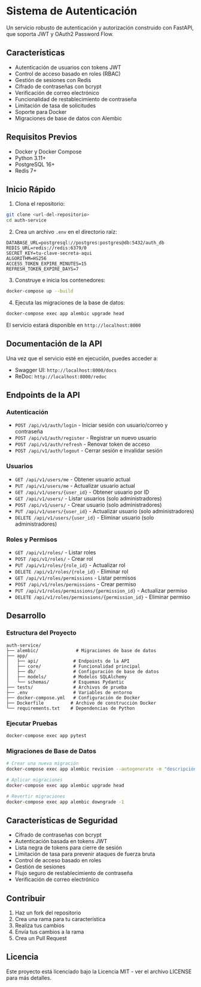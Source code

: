 # Sistema de Autenticación

Un servicio robusto de autenticación y autorización construido con FastAPI, que soporta JWT y OAuth2 Password Flow.

## Características

- Autenticación de usuarios con tokens JWT
- Control de acceso basado en roles (RBAC)
- Gestión de sesiones con Redis
- Cifrado de contraseñas con bcrypt
- Verificación de correo electrónico
- Funcionalidad de restablecimiento de contraseña
- Limitación de tasa de solicitudes
- Soporte para Docker
- Migraciones de base de datos con Alembic

## Requisitos Previos

- Docker y Docker Compose
- Python 3.11+
- PostgreSQL 16+
- Redis 7+

## Inicio Rápido

1. Clona el repositorio:
```bash
git clone <url-del-repositorio>
cd auth-service
```

2. Crea un archivo `.env` en el directorio raíz:
```env
DATABASE_URL=postgresql://postgres:postgres@db:5432/auth_db
REDIS_URL=redis://redis:6379/0
SECRET_KEY=tu-clave-secreta-aqui
ALGORITHM=HS256
ACCESS_TOKEN_EXPIRE_MINUTES=15
REFRESH_TOKEN_EXPIRE_DAYS=7
```

3. Construye e inicia los contenedores:
```bash
docker-compose up --build
```

4. Ejecuta las migraciones de la base de datos:
```bash
docker-compose exec app alembic upgrade head
```

El servicio estará disponible en `http://localhost:8000`

## Documentación de la API

Una vez que el servicio esté en ejecución, puedes acceder a:
- Swagger UI: `http://localhost:8000/docs`
- ReDoc: `http://localhost:8000/redoc`

## Endpoints de la API

### Autenticación
- `POST /api/v1/auth/login` - Iniciar sesión con usuario/correo y contraseña
- `POST /api/v1/auth/register` - Registrar un nuevo usuario
- `POST /api/v1/auth/refresh` - Renovar token de acceso
- `POST /api/v1/auth/logout` - Cerrar sesión e invalidar sesión

### Usuarios
- `GET /api/v1/users/me` - Obtener usuario actual
- `PUT /api/v1/users/me` - Actualizar usuario actual
- `GET /api/v1/users/{user_id}` - Obtener usuario por ID
- `GET /api/v1/users/` - Listar usuarios (solo administradores)
- `POST /api/v1/users/` - Crear usuario (solo administradores)
- `PUT /api/v1/users/{user_id}` - Actualizar usuario (solo administradores)
- `DELETE /api/v1/users/{user_id}` - Eliminar usuario (solo administradores)

### Roles y Permisos
- `GET /api/v1/roles/` - Listar roles
- `POST /api/v1/roles/` - Crear rol
- `PUT /api/v1/roles/{role_id}` - Actualizar rol
- `DELETE /api/v1/roles/{role_id}` - Eliminar rol
- `GET /api/v1/roles/permissions` - Listar permisos
- `POST /api/v1/roles/permissions` - Crear permiso
- `PUT /api/v1/roles/permissions/{permission_id}` - Actualizar permiso
- `DELETE /api/v1/roles/permissions/{permission_id}` - Eliminar permiso

## Desarrollo

### Estructura del Proyecto
```
auth-service/
├── alembic/              # Migraciones de base de datos
├── app/
│   ├── api/             # Endpoints de la API
│   ├── core/            # Funcionalidad principal
│   ├── db/              # Configuración de base de datos
│   ├── models/          # Modelos SQLAlchemy
│   └── schemas/         # Esquemas Pydantic
├── tests/               # Archivos de prueba
├── .env                 # Variables de entorno
├── docker-compose.yml   # Configuración de Docker
├── Dockerfile          # Archivo de construcción Docker
└── requirements.txt    # Dependencias de Python
```

### Ejecutar Pruebas
```bash
docker-compose exec app pytest
```

### Migraciones de Base de Datos
```bash
# Crear una nueva migración
docker-compose exec app alembic revision --autogenerate -m "descripción"

# Aplicar migraciones
docker-compose exec app alembic upgrade head

# Revertir migraciones
docker-compose exec app alembic downgrade -1
```

## Características de Seguridad

- Cifrado de contraseñas con bcrypt
- Autenticación basada en tokens JWT
- Lista negra de tokens para cierre de sesión
- Limitación de tasa para prevenir ataques de fuerza bruta
- Control de acceso basado en roles
- Gestión de sesiones
- Flujo seguro de restablecimiento de contraseña
- Verificación de correo electrónico

## Contribuir

1. Haz un fork del repositorio
2. Crea una rama para tu característica
3. Realiza tus cambios
4. Envía tus cambios a la rama
5. Crea un Pull Request

## Licencia

Este proyecto está licenciado bajo la Licencia MIT - ver el archivo LICENSE para más detalles. 